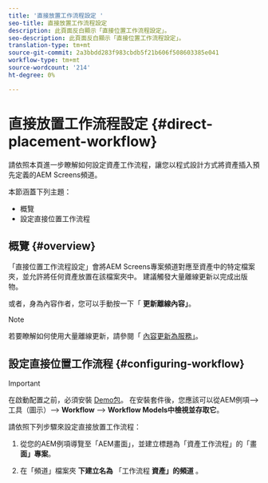 ```yaml
---
title: '直接放置工作流程設定 '
seo-title: 直接放置工作流程設定
description: 此頁面反白顯示「直接位置工作流程設定」。
seo-description: 此頁面反白顯示「直接位置工作流程設定」。
translation-type: tm+mt
source-git-commit: 2a3bbdd283f983cbdb5f21b606f508603385e041
workflow-type: tm+mt
source-wordcount: '214'
ht-degree: 0%

---
```



# 直接放置工作流程設定 {#direct-placement-workflow}

請依照本頁進一步瞭解如何設定資產工作流程，讓您以程式設計方式將資產插入預先定義的AEM Screens頻道。

本節涵蓋下列主題：

* 概覽
* 設定直接位置工作流程

## 概覽 {#overview}

「直接位置工作流程設定」會將AEM Screens專案頻道對應至資產中的特定檔案夾，並允許將任何資產放置在該檔案夾中。 建議觸發大量離線更新以完成出版物。

或者，身為內容作者，您可以手動按一下「 **更新離線內容」**。

>[!NOTE]
>
>若要瞭解如何使用大量離線更新，請參閱「 [內容更新為服務」](/help/user-guide/content-update-as-a-service.md)。

## 設定直接位置工作流程 {#configuring-workflow}

>[!IMPORTANT]
>
>在啟動配置之前，必須安裝 [Demo包](https://github.com/godanny86/screens-demo/releases/download/v.0.0.1/screens-demo.all-1.0-SNAPSHOT.zip)。 在安裝套件後，您應該可以從AEM例項—>工具（圖示）—> **Workflow** —> **Workflow Models中檢視並存取它**。

請依照下列步驟來設定直接放置工作流程：

1. 從您的AEM例項導覽至「AEM畫面」，並建立標題為「資產工作流程」的「畫 **面」專案**。

1. 在「頻道」檔案夾 **下建立名為** 「工作流程 **資產」的頻道** 。

